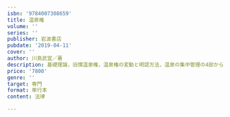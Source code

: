 ```yaml
---
isbn: '9784007308659'
title: 温泉権
volume: ''
series: ''
publisher: 岩波書店
pubdate: '2019-04-11'
cover: ''
author: 川島武宜／著
description: 基礎理論，旧慣温泉権，温泉権の変動と明認方法，温泉の集中管理の4部から成り，重要な判決や事例研究を収録．
price: '7800'
genre: ''
target: 専門
format: 単行本
content: 法律

---
```

